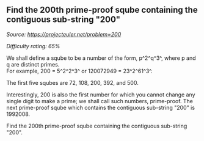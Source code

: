 Find the 200th prime-proof sqube containing the contiguous sub-string "200"
---------------------------------------------------------------------------

*Source: https://projecteuler.net/problem=200*


*Difficulty rating: 65%*

We shall define a sqube to be a number of the form, p^2^q^3^, where p
and q are distinct primes.\
 For example, 200 = 5^2^2^3^ or 120072949 = 23^2^61^3^.

The first five squbes are 72, 108, 200, 392, and 500.

Interestingly, 200 is also the first number for which you cannot change
any single digit to make a prime; we shall call such numbers,
prime-proof. The next prime-proof sqube which contains the contiguous
sub-string "200" is 1992008.

Find the 200th prime-proof sqube containing the contiguous sub-string
"200".
